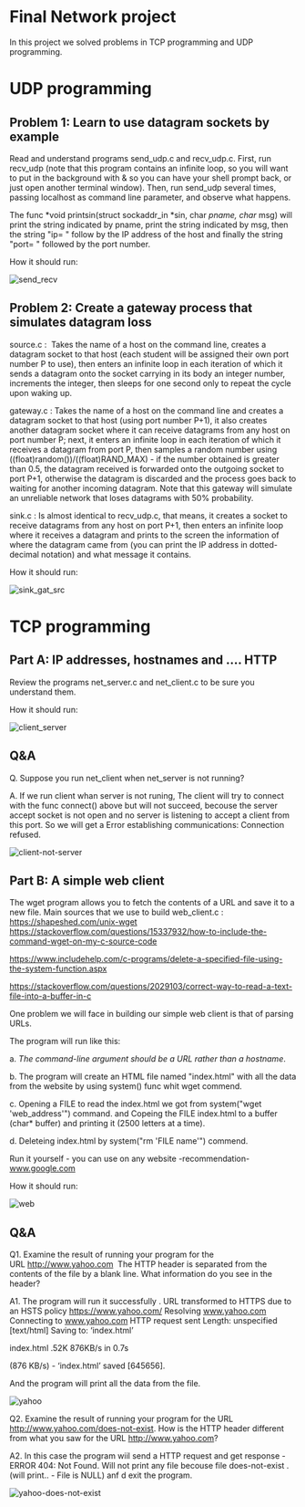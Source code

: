 # Final Network project

In this project we solved problems in TCP programming and UDP programming.





# UDP programming



## Problem 1: Learn to use datagram sockets by example

Read and understand programs send_udp.c and recv_udp.c.
First, run recv_udp (note that this program contains an infinite loop, so you will want to put in the background with & so you can have your shell prompt back, or just open another terminal window). 
Then, run send_udp several times, passing localhost as command line parameter, and observe what happens. 

The func *void printsin(struct sockaddr_in *sin, char *pname, char* msg)
will print the string indicated by pname, print the string indicated by msg,
then the string "ip= " follow by the IP address of the host and finally the string "port= " followed by the port number.

How it should run:

![send_recv](https://user-images.githubusercontent.com/106338500/184242075-c7acb078-7801-4ba4-a1f8-6d98b380b871.png)




## Problem 2: Create a gateway process that simulates datagram loss


source.c :  Takes the name of a host on the command line, creates a datagram socket to that host (each student will be assigned their own port number P to use), then enters an infinite loop in each iteration of which it sends a datagram onto the socket carrying in its body an integer number, increments the integer, then sleeps for one second only to repeat the cycle upon waking up.

gateway.c : Takes the name of a host on the command line and creates a datagram socket to that host (using port number P+1), it also creates another datagram socket where it can receive datagrams from any host on port number P; next, it enters an infinite loop in each iteration of which it receives a datagram from port P, then samples a random number using ((float)random())/((float)RAND_MAX) - if the number obtained is greater than 0.5, the datagram received is forwarded onto the outgoing socket to port P+1, otherwise the datagram is discarded and the process goes back to waiting for another incoming datagram. Note that this gateway will simulate an unreliable network that loses datagrams with 50% probability.

sink.c : Is almost identical to recv_udp.c, that means, it creates a socket to receive datagrams from any host on port P+1, then enters an infinite loop where it receives a datagram and prints to the screen the information of where the datagram came from (you can print the IP address in dotted-decimal notation) and what message it contains.


How it should run:

![sink_gat_src](https://user-images.githubusercontent.com/106338500/184242198-004c896e-8519-43c7-8c0c-3e7fcf3f46ea.png)





# TCP programming



## Part A: IP addresses, hostnames and .... HTTP 

Review the programs net_server.c and net_client.c to be sure you understand them.

How it should run:

![client_server](https://user-images.githubusercontent.com/106338500/184242282-244c5e2f-4648-47cb-b6a8-3c4277124b2a.png)




## Q&A 

Q.
  Suppose you run net_client when net_server is not running?

A.
  If we run client whan server is not runing,
  The client will try to connect with the func connect() above but will not succeed,
  becouse the server accept socket is not open and no server is listening to accept a client from this port.
  So we will get a Error establishing communications: Connection refused.
  
  
![client-not-server](https://user-images.githubusercontent.com/106338500/184327215-96061f9e-50eb-44d5-ad33-471407a5e3de.png)





## Part B: A simple web client

The wget program allows you to fetch the contents of a URL and save it to a new file.
Main sources that we use to build web_client.c :
  https://shapeshed.com/unix-wget
  https://stackoverflow.com/questions/15337932/how-to-include-the-command-wget-on-my-c-source-code
  
  https://www.includehelp.com/c-programs/delete-a-specified-file-using-the-system-function.aspx
 
  https://stackoverflow.com/questions/2029103/correct-way-to-read-a-text-file-into-a-buffer-in-c


One problem we will face in building our simple web client is that of parsing URLs.

The program will run like this:

a. *The command-line argument should be a URL rather than a hostname*.

b. The program will create an HTML file named "index.html" with all the data from the website
 by using system() func whit wget commend.

c. Opening a FILE to read the index.html we got from system("wget 'web_address'") command.
    and Copeing the FILE index.html to a buffer (char* buffer) and printing it (2500 letters at a time).

d. Deleteing index.html by system("rm 'FILE name'") commend.

Run it yourself - you can use on any website 
-recommendation- www.google.com

How it should run:

![web](https://user-images.githubusercontent.com/106338500/184242556-783c1056-a17b-4e8e-9c38-94ad4db9add9.png)




## Q&A

Q1. 
  Examine the result of running your program for the URL http://www.yahoo.com  The HTTP header is separated from the contents of the file by a blank line. 
  What information do you see in the header?

A1.
  The program will run it successfully .
  URL transformed to HTTPS due to an HSTS policy
  https://www.yahoo.com/
  Resolving www.yahoo.com
  Connecting to www.yahoo.com
  HTTP request sent
  Length: unspecified [text/html]
  Saving to: ‘index.html’

  index.html .52K   876KB/s    in 0.7s    

  (876 KB/s) - ‘index.html’ saved [645656].

  And the program will print all the data from the file.
  
  
![yahoo](https://user-images.githubusercontent.com/106338500/184326707-5ad88bf2-cc31-4ac6-8cc9-f6e9ca3782c9.png)



Q2.
  Examine the result of running your program for the URL http://www.yahoo.com/does-not-exist. How is the HTTP header different from what you saw 
  for the URL http://www.yahoo.com?

A2.
  In this case  the program wiil send a HTTP request and get response - ERROR 404: Not Found.
  Will not print any file becouse file does-not-exist . 
  (will print.. - File is NULL) anf d exit the program.


![yahoo-does-not-exist](https://user-images.githubusercontent.com/106338500/184326722-e5e92a18-a673-42d4-87b6-e9caa62428e5.png)


